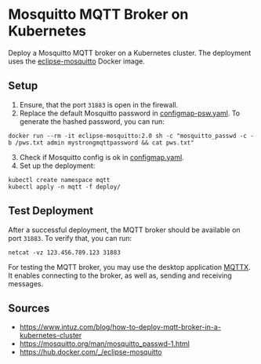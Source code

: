 # Mosquitto MQTT Broker on Kubernetes

Deploy a Mosquitto MQTT broker on a Kubernetes cluster.
The deployment uses the [eclipse-mosquitto](https://hub.docker.com/_/eclipse-mosquitto) Docker image.

## Setup
1. Ensure, that the port `31883` is open in the firewall.
2. Replace the default Mosquitto password in [configmap-psw.yaml](deploy/configmap-psw.yaml). To generate the hashed password, you can run:
```shell
docker run --rm -it eclipse-mosquitto:2.0 sh -c "mosquitto_passwd -c -b /pws.txt admin mystrongmqttpassword && cat pws.txt"
```
3. Check if Mosquitto config is ok in [configmap.yaml](deploy/configmap.yaml).
4. Set up the deployment:
```shell
kubectl create namespace mqtt
kubectl apply -n mqtt -f deploy/
```

## Test Deployment

After a successful deployment, the MQTT broker should be available on port `31883`. To verify that, you can run:
```shell
netcat -vz 123.456.789.123 31883
```

For testing the MQTT broker, you may use the desktop application [MQTTX](https://mqttx.app/). 
It enables connecting to the broker, as well as, sending and receiving messages.


## Sources
- https://www.intuz.com/blog/how-to-deploy-mqtt-broker-in-a-kubernetes-cluster
- https://mosquitto.org/man/mosquitto_passwd-1.html
- https://hub.docker.com/_/eclipse-mosquitto